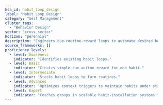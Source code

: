 ```yaml
---
ksa_id: habit_loop_design
label: "Habit Loop Design"
category: "Self Management"
cluster_tags:
  - "Behavior Design"
sector: "cross_sector"
horizon: "perennial"
description: "Engineers cue‑routine‑reward loops to automate desired behaviors."
source_frameworks: []
proficiency_levels:
  - level: Awareness
    indicator: "Identifies existing habit loops."
  - level: Basic
    indicator: "Creates simple cue‑action‑reward for one habit."
  - level: Intermediate
    indicator: "Stacks habit loops to form routines."
  - level: Advanced
    indicator: "Optimizes context triggers to maintain habits under stress."
  - level: Expert
    indicator: "Coaches groups in scalable habit‑installation systems."
---
```

